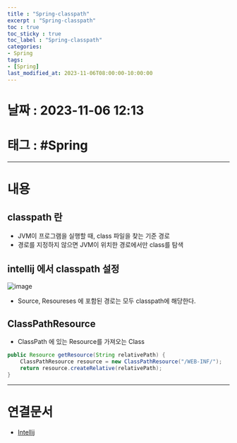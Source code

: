 ```yaml
---
title : "Spring-classpath"
excerpt : "Spring-classpath"
toc : true
toc_sticky : true
toc_label : "Spring-classpath"
categories:
- Spring
tags:
- [Spring]
last_modified_at: 2023-11-06T08:00:00-10:00:00
---
```


# 날짜 : 2023-11-06 12:13

# 태그 : #Spring
---

# 내용

## classpath 란
- JVM이 프로그램을 실행할 때, class 파일을 찾는 기준 경로
- 경로를 지정하지 않으면 JVM이 위치한 경로에서만 class를 탐색

## intellij 에서 classpath 설정
  
![image](../../assets/Images/IntellijClassPath.png)
- Source, Resoureses 에 포함된 경로는 모두 classpath에 해당한다.

## ClassPathResource
- ClassPath 에 있는 Resource를 가져오는 Class

```java
public Resource getResource(String relativePath) {  
    ClassPathResource resource = new ClassPathResource("/WEB-INF/");  
    return resource.createRelative(relativePath);  
}
```

---

# 연결문서
- [Intellij](../../IDE/IDE-Intellij)